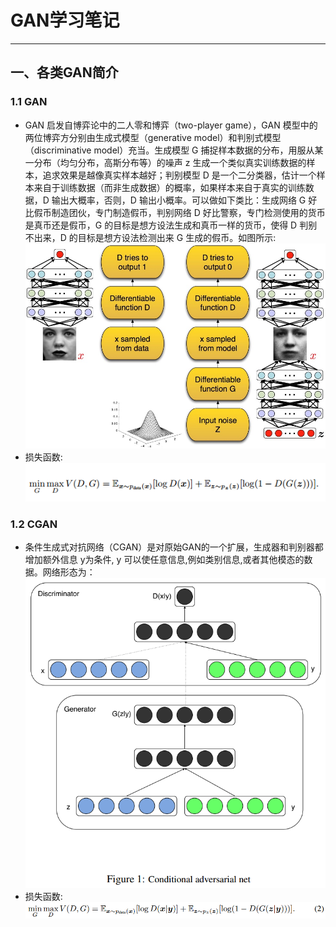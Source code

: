 # GAN学习笔记
***
## 一、各类GAN简介
### 1.1  GAN
* GAN 启发自博弈论中的二人零和博弈（two-player game），GAN 模型中的两位博弈方分别由生成式模型（generative model）和判别式模型（discriminative model）充当。生成模型 G 捕捉样本数据的分布，用服从某一分布（均匀分布，高斯分布等）的噪声 z 生成一个类似真实训练数据的样本，追求效果是越像真实样本越好；判别模型 D 是一个二分类器，估计一个样本来自于训练数据（而非生成数据）的概率，如果样本来自于真实的训练数据，D 输出大概率，否则，D 输出小概率。可以做如下类比：生成网络 G 好比假币制造团伙，专门制造假币，判别网络 D 好比警察，专门检测使用的货币是真币还是假币，G 的目标是想方设法生成和真币一样的货币，使得 D 判别不出来，D 的目标是想方设法检测出来 G 生成的假币。如图所示:  
![GAN.jpg](pics/GAN.jpg)
* 损失函数:  
![GAN_loss.jpg](pics/GAN_loss.png)
### 1.2  CGAN
* 条件生成式对抗网络（CGAN）是对原始GAN的一个扩展，生成器和判别器都增加额外信息 y为条件, y 可以使任意信息,例如类别信息,或者其他模态的数据。网络形态为：  
![pics/CGAN.jpg](pics/CGAN.png)
* 损失函数:  
![CGAN_loss.jpg](pics/CGAN_loss.png)
